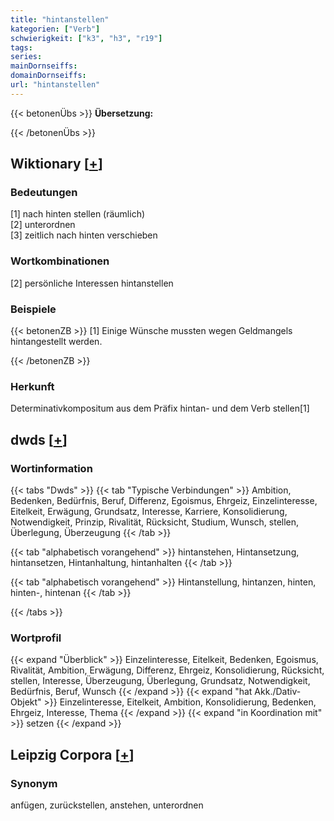 ```yaml
---
title: "hintanstellen"
kategorien: ["Verb"]
schwierigkeit: ["k3", "h3", "r19"]
tags:
series:
mainDornseiffs:
domainDornseiffs:
url: "hintanstellen"
---
```


{{< betonenÜbs >}}
**Übersetzung:**  
  
{{< /betonenÜbs >}}

## Wiktionary [[+](https://de.wiktionary.org/wiki/hintanstellen)]

### Bedeutungen
[1] nach hinten stellen (räumlich)  
[2] unterordnen  
[3] zeitlich nach hinten verschieben  

### Wortkombinationen
[2] persönliche Interessen hintanstellen  

### Beispiele
{{< betonenZB >}}
[1] Einige Wünsche mussten wegen Geldmangels hintangestellt werden.  

{{< /betonenZB >}}
### Herkunft
Determinativkompositum aus dem Präfix hintan- und dem Verb stellen[1]  



## dwds [[+](https://www.dwds.de/wb/hintanstellen)]

### Wortinformation
{{< tabs "Dwds" >}}
{{< tab "Typische Verbindungen" >}}
Ambition, Bedenken, Bedürfnis, Beruf, Differenz, Egoismus, Ehrgeiz, Einzelinteresse, Eitelkeit, Erwägung, Grundsatz, Interesse, Karriere, Konsolidierung, Notwendigkeit, Prinzip, Rivalität, Rücksicht, Studium, Wunsch, stellen, Überlegung, Überzeugung
{{< /tab >}}

{{< tab "alphabetisch vorangehend" >}}
hintanstehen, Hintansetzung, hintansetzen, Hintanhaltung, hintanhalten
{{< /tab >}}

{{< tab "alphabetisch vorangehend" >}}
Hintanstellung, hintanzen, hinten, hinten-, hintenan
{{< /tab >}}

{{< /tabs >}}

### Wortprofil
{{< expand "Überblick" >}} Einzelinteresse, Eitelkeit, Bedenken, Egoismus, Rivalität, Ambition, Erwägung, Differenz, Ehrgeiz, Konsolidierung, Rücksicht, stellen, Interesse, Überzeugung, Überlegung, Grundsatz, Notwendigkeit, Bedürfnis, Beruf, Wunsch {{< /expand >}}
{{< expand "hat Akk./Dativ-Objekt" >}} Einzelinteresse, Eitelkeit, Ambition, Konsolidierung, Bedenken, Ehrgeiz, Interesse, Thema {{< /expand >}}
{{< expand "in Koordination mit" >}} setzen {{< /expand >}}

## Leipzig Corpora [[+](https://corpora.uni-leipzig.de/en/res?word=hintanstellen&corpusId=deu_newscrawl-public_2018)]


### Synonym
anfügen, zurückstellen, anstehen, unterordnen

